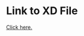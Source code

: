 # Link to XD File

[Click here.](https://xd.adobe.com/view/d32d9749-1010-4adf-431a-960db3131c8e-a51c/)
